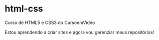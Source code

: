 # html-css
 Curso de HTML5 e CSS3 do CursoemVídeo

Estou aprendendo a criar sites e agora vou gerenziar meus repositórios!